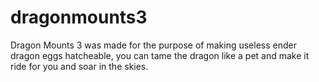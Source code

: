 # dragonmounts3
Dragon Mounts 3 was made for the purpose of making useless ender dragon eggs hatcheable, you can tame the dragon like a pet and make it ride for you and soar in the skies.
